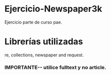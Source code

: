 # Ejercicio-Newspaper3k
Ejercicio parte de curso pae. 
# Librerías utilizadas
re, collections, newspaper and request.
### IMPORTANTE-- utilice fulltext y no article.
